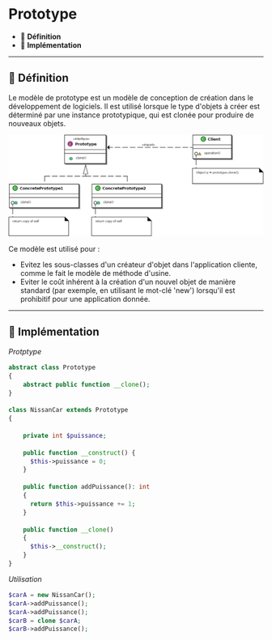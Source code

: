 # Prototype

*  🔖 **Définition**
*  🔖 **Implémentation**

___

## 📑 Définition

Le modèle de prototype est un modèle de conception de création dans le développement de logiciels. Il est utilisé lorsque le type d'objets à créer est déterminé par une instance prototypique, qui est clonée pour produire de nouveaux objets.

![image](https://raw.githubusercontent.com/seeren-training/Design-Pattern/master/wiki/resources/prototype.png)

Ce modèle est utilisé pour :

* Evitez les sous-classes d'un créateur d'objet dans l'application cliente, comme le fait le modèle de méthode d'usine.
* Eviter le coût inhérent à la création d'un nouvel objet de manière standard (par exemple, en utilisant le mot-clé 'new') lorsqu'il est prohibitif pour une application donnée.

___

## 📑 Implémentation

*Protptype*

```php
abstract class Prototype
{
    abstract public function __clone();
}

class NissanCar extends Prototype
{

    private int $puissance;

    public function __construct() {
      $this->puissance = 0;
    }

    public function addPuissance(): int
    {
      return $this->puissance += 1;
    }

    public function __clone()
    {
      $this->__construct();
    }
}
```

*Utilisation*

```php
$carA = new NissanCar();
$carA->addPuissance();
$carA->addPuissance();
$carB = clone $carA;
$carB->addPuissance();
```